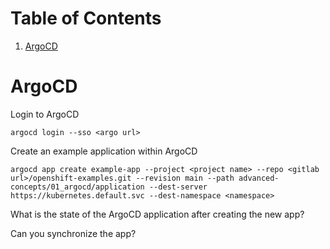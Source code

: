 
# Table of Contents

1.  [ArgoCD](#org43eff5b)


<a id="org43eff5b"></a>

# ArgoCD

Login to ArgoCD

    argocd login --sso <argo url>

Create an example application within ArgoCD

    argocd app create example-app --project <project name> --repo <gitlab url>/openshift-examples.git --revision main --path advanced-concepts/01_argocd/application --dest-server https://kubernetes.default.svc --dest-namespace <namespace>

What is the state of the ArgoCD application after creating the new app?

Can you synchronize the app?
